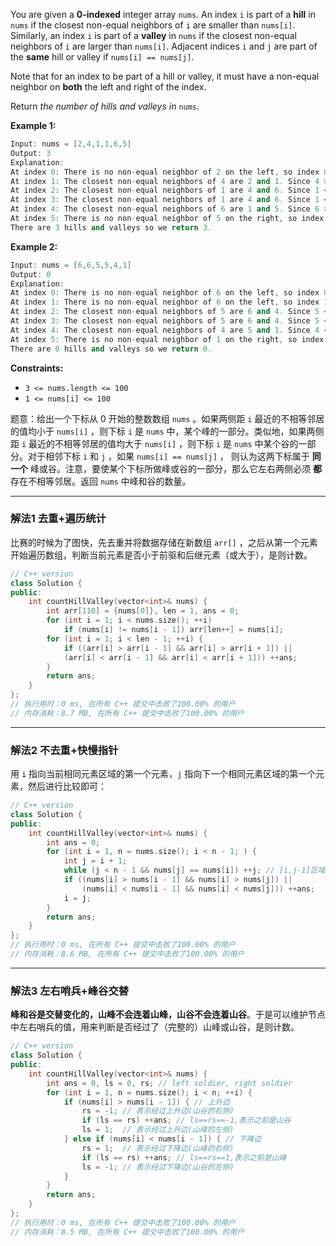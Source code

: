 <p>You are given a <strong>0-indexed</strong> integer array <code>nums</code>. An index <code>i</code> is part of a <strong>hill</strong> in <code>nums</code> if the closest non-equal neighbors of <code>i</code> are smaller than <code>nums[i]</code>. Similarly, an index <code>i</code> is part of a <strong>valley</strong> in <code>nums</code> if the closest non-equal neighbors of <code>i</code> are larger than <code>nums[i]</code>. Adjacent indices <code>i</code> and <code>j</code> are part of the <strong>same</strong> hill or valley if <code>nums[i] == nums[j]</code>.</p>

<p>Note that for an index to be part of a hill or valley, it must have a non-equal neighbor on <strong>both</strong> the left and right of the index.</p>

<p>Return <i>the number of hills and valleys in </i><code>nums</code>.</p>
 
<p><strong>Example 1:</strong></p>

```cpp
Input: nums = [2,4,1,1,6,5]
Output: 3
Explanation:
At index 0: There is no non-equal neighbor of 2 on the left, so index 0 is neither a hill nor a valley.
At index 1: The closest non-equal neighbors of 4 are 2 and 1. Since 4 > 2 and 4 > 1, index 1 is a hill. 
At index 2: The closest non-equal neighbors of 1 are 4 and 6. Since 1 < 4 and 1 < 6, index 2 is a valley.
At index 3: The closest non-equal neighbors of 1 are 4 and 6. Since 1 < 4 and 1 < 6, index 3 is a valley, but note that it is part of the same valley as index 2.
At index 4: The closest non-equal neighbors of 6 are 1 and 5. Since 6 > 1 and 6 > 5, index 4 is a hill.
At index 5: There is no non-equal neighbor of 5 on the right, so index 5 is neither a hill nor a valley. 
There are 3 hills and valleys so we return 3.
```

<p><strong>Example 2:</strong></p>

```cpp
Input: nums = [6,6,5,5,4,1]
Output: 0
Explanation:
At index 0: There is no non-equal neighbor of 6 on the left, so index 0 is neither a hill nor a valley.
At index 1: There is no non-equal neighbor of 6 on the left, so index 1 is neither a hill nor a valley.
At index 2: The closest non-equal neighbors of 5 are 6 and 4. Since 5 < 6 and 5 > 4, index 2 is neither a hill nor a valley.
At index 3: The closest non-equal neighbors of 5 are 6 and 4. Since 5 < 6 and 5 > 4, index 3 is neither a hill nor a valley.
At index 4: The closest non-equal neighbors of 4 are 5 and 1. Since 4 < 5 and 4 > 1, index 4 is neither a hill nor a valley.
At index 5: There is no non-equal neighbor of 1 on the right, so index 5 is neither a hill nor a valley.
There are 0 hills and valleys so we return 0.
```
 
<p><strong>Constraints:</strong></p>

<ul>
	<li><code>3 &lt;= nums.length &lt;= 100</code></li>
	<li><code>1 &lt;= nums[i] &lt;= 100</code></li>
</ul>

题意：给出一个下标从 $0$ 开始的整数数组 `nums` 。如果两侧距 `i` 最近的不相等邻居的值均小于 `nums[i]` ，则下标 `i` 是 `nums` 中，某个峰的一部分。类似地，如果两侧距 `i` 最近的不相等邻居的值均大于 `nums[i]` ，则下标 `i` 是 `nums` 中某个谷的一部分。对于相邻下标 `i` 和 `j` ，如果 `nums[i] == nums[j]` ， 则认为这两下标属于 **同一个** 峰或谷。注意，要使某个下标所做峰或谷的一部分，那么它左右两侧必须 **都** 存在不相等邻居。返回 `nums` 中峰和谷的数量。

---
### 解法1 去重+遍历统计
比赛的时候为了图快，先去重并将数据存储在新数组 `arr[]` ，之后从第一个元素开始遍历数组，判断当前元素是否小于前驱和后继元素（或大于），是则计数。
```cpp
// C++ version
class Solution {
public:
    int countHillValley(vector<int>& nums) {
        int arr[110] = {nums[0]}, len = 1, ans = 0;
        for (int i = 1; i < nums.size(); ++i)
            if (nums[i] != nums[i - 1]) arr[len++] = nums[i];
        for (int i = 1; i < len - 1; ++i) {
            if ((arr[i] > arr[i - 1] && arr[i] > arr[i + 1]) || 
            (arr[i] < arr[i - 1] && arr[i] < arr[i + 1])) ++ans;
        }
        return ans;
    }
};
// 执行用时：0 ms, 在所有 C++ 提交中击败了100.00% 的用户
// 内存消耗：8.7 MB, 在所有 C++ 提交中击败了100.00% 的用户
```
---
### 解法2 不去重+快慢指针
用 `i` 指向当前相同元素区域的第一个元素，`j` 指向下一个相同元素区域的第一个元素，然后进行比较即可：
```cpp
// C++ version
class Solution {
public:
    int countHillValley(vector<int>& nums) {
        int ans = 0;
        for (int i = 1, n = nums.size(); i < n - 1; ) {
            int j = i + 1;
            while (j < n - 1 && nums[j] == nums[i]) ++j; // [i,j-1]区域为相同元素
            if ((nums[i] > nums[i - 1] && nums[i] > nums[j]) || 
                (nums[i] < nums[i - 1] && nums[i] < nums[j])) ++ans;
            i = j;
        }
        return ans;
    }
};
// 执行用时：0 ms, 在所有 C++ 提交中击败了100.00% 的用户
// 内存消耗：8.6 MB, 在所有 C++ 提交中击败了100.00% 的用户
```
---
### 解法3 左右哨兵+峰谷交替
**峰和谷是交替变化的，山峰不会连着山峰，山谷不会连着山谷**。于是可以维护节点中左右哨兵的值，用来判断是否经过了（完整的）山峰或山谷，是则计数。
```cpp
// C++ version
class Solution {
public:
    int countHillValley(vector<int>& nums) {
        int ans = 0, ls = 0, rs; // left soldier, right soldier
        for (int i = 1, n = nums.size(); i < n; ++i) {
            if (nums[i] > nums[i - 1]) { // 上升边
                rs = -1; // 表示经过上升边(山谷的右侧)
                if (ls == rs) ++ans; // ls==rs==-1,表示之前是山谷
                ls = 1;  // 表示经过上升边(山峰的左侧)
            } else if (nums[i] < nums[i - 1]) { // 下降边
                rs = 1;  // 表示经过下降边(山峰的右侧)
                if (ls == rs) ++ans; // ls==rs==1,表示之前是山峰
                ls = -1; // 表示经过下降边(山谷的左侧)
            }
        }
        return ans;
    }
};
// 执行用时：0 ms, 在所有 C++ 提交中击败了100.00% 的用户
// 内存消耗：8.5 MB, 在所有 C++ 提交中击败了100.00% 的用户
```
